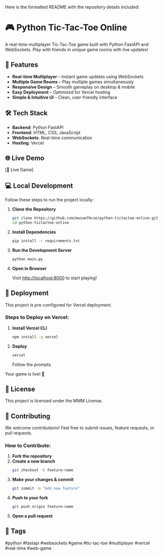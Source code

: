Here is the formatted README with the repository details included:

# 🎮 Python Tic-Tac-Toe Online

A real-time multiplayer Tic-Tac-Toe game built with Python FastAPI and WebSockets. Play with friends in unique game rooms with live updates!

## 🚀 Features

- **Real-time Multiplayer** – Instant game updates using WebSockets
- **Multiple Game Rooms** – Play multiple games simultaneously
- **Responsive Design** – Smooth gameplay on desktop & mobile
- **Easy Deployment** – Optimized for Vercel hosting
- **Simple & Intuitive UI** – Clean, user-friendly interface

## 🛠 Tech Stack

- **Backend**: Python FastAPI
- **Frontend**: HTML, CSS, JavaScript
- **WebSockets**: Real-time communication
- **Hosting**: Vercel

## 🌐 Live Demo

[🔗 Live Game] 

## 💻 Local Development

Follow these steps to run the project locally:

1. **Clone the Repository**
    ```sh
    git clone https://github.com/masum79cse/python-tictactoe-online.git
    cd python-tictactoe-online
    ```

2. **Install Dependencies**
    ```sh
    pip install -r requirements.txt
    ```

3. **Run the Development Server**
    ```sh
    python main.py
    ```

4. **Open in Browser**

    Visit [http://localhost:8000](http://localhost:8000) to start playing!

## 🚢 Deployment

This project is pre-configured for Vercel deployment.

### Steps to Deploy on Vercel:

1. **Install Vercel CLI**
    ```sh
    npm install -g vercel
    ```

2. **Deploy**
    ```sh
    vercel
    ```
    Follow the prompts.

Your game is live! 🎉

## 📜 License

This project is licensed under the MMM License.

## 🤝 Contributing

We welcome contributions! Feel free to submit issues, feature requests, or pull requests.

### How to Contribute:

1. **Fork the repository**
2. **Create a new branch**
    ```sh
    git checkout -b feature-name
    ```
3. **Make your changes & commit**
    ```sh
    git commit -m "Add new feature"
    ```
4. **Push to your fork**
    ```sh
    git push origin feature-name
    ```
5. **Open a pull request**

## 🔖 Tags

#python #fastapi #websockets #game #tic-tac-toe #multiplayer #vercel #real-time #web-game

